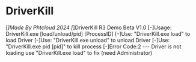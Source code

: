 # DriverKill
[*]Made By Phtcloud 2024
[*]DriverKill R3 Demo Beta V1.0
[-]Usage: DriverKill.exe [load/unload/pid] [ProcessID]
[-]Use: "DriverKill.exe load" to load Driver
[-]Use: "DriverKill.exe unload" to unload Driver
[-]Use: "DriverKill.exe pid [pid]" to kill process
[-]Error Code:2 --- Driver is not loading use "DriverKill.exe load" to fix (need Administrator)
